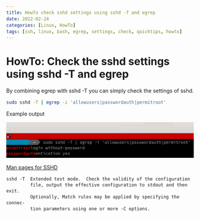 ```yaml
---
title: HowTo check sshd settings using sshd -T and egrep
date: 2022-02-24
categories: [Linux, HowTo]
tags: [ssh, linux, bash, egrep, settings, check, quicktips, howto]     # TAG names should always be lowercase
---
```




# HowTo: Check the sshd settings using sshd -T and egrep

By combining egrep with sshd -T you can simply check the settings of sshd.


```bash
sudo sshd -T | egrep -i 'allowusers|passwordauth|permitroot'
```

Example output

![example of sshd settings](/images/pages/sshd-t-egrep.png)

[Man pages for SSHD](2022-02-25-sshd-man-pages.md)

    sshd -T  Extended test mode.  Check the validity of the configuration
             file, output the effective configuration to stdout and then exit.
             Optionally, Match rules may be applied by specifying the connec‐
             tion parameters using one or more -C options.